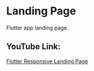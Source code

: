 # Landing Page 

Flutter app landing page.

## YouTube Link:

[Flutter Responsive Landing Page](https://youtu.be/RaXmv_955SI)
